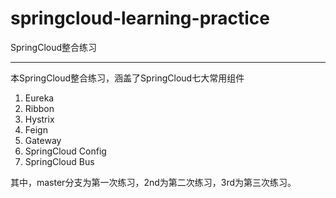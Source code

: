 # springcloud-learning-practice

SpringCloud整合练习

***

本SpringCloud整合练习，涵盖了SpringCloud七大常用组件

1. Eureka
2. Ribbon
3. Hystrix
4. Feign
5. Gateway
6. SpringCloud Config
7. SpringCloud Bus

其中，master分支为第一次练习，2nd为第二次练习，3rd为第三次练习。
